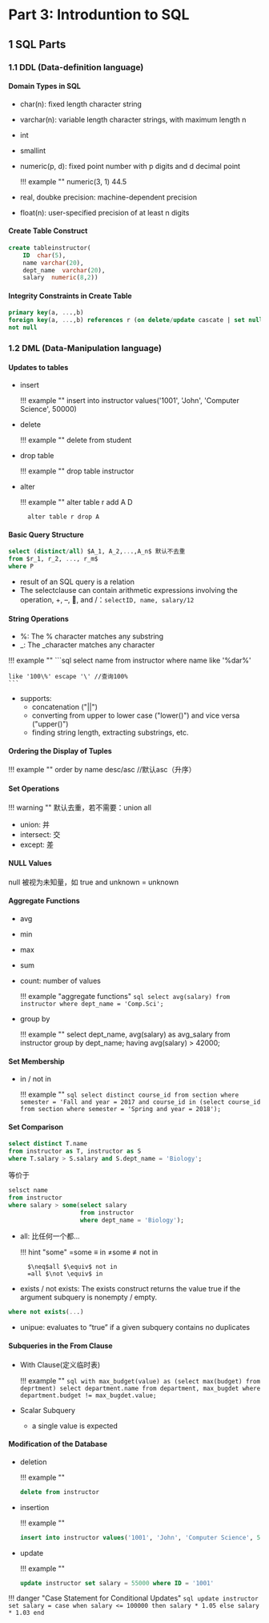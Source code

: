 # Part 3: Introduntion to SQL
## 1 SQL Parts
###  1.1 DDL (Data-definition language)
#### Domain Types in SQL
- char(n): fixed length character string
- varchar(n): variable length character strings, with maximum length n
- int
- smallint
- numeric(p, d): fixed point number with p digits and d decimal point

    !!! example ""
        numeric(3, 1)  44.5

- real, doubke precision: machine-dependent precision
- float(n): user-specified precision of at least n digits

#### Create Table Construct
```sql
create tableinstructor(
    ID  char(5),
    name varchar(20),
    dept_name  varchar(20),
    salary  numeric(8,2))
```
#### Integrity Constraints in Create Table
```sql
primary key(a, ...,b)
foreign key(a, ...,b) references r (on delete/update cascate | set null | restrict | set default)
not null
```
### 1.2 DML (Data-Manipulation language)
#### Updates to tables
- insert

    !!! example ""
        insert into instructor values('1001', 'John', 'Computer Science', 50000)

- delete

    !!! example ""
        delete from student

- drop table

    !!! example ""
        drop table instructor

- alter

    !!! example ""
        alter table r add A D

        alter table r drop A

#### Basic Query Structure
```sql
select (distinct/all) $A_1, A_2,...,A_n$ 默认不去重
from $r_1, r_2, ..., r_m$
where P
```
- result of an SQL query is a relation
- The selectclause can contain arithmetic expressions involving the operation, +, –, , and /：`selectID, name, salary/12`

#### String Operations
- %: The % character matches any substring
- _: The _character matches any character

!!! example ""
    ```sql
    select name
    from instructor
    where name like '%dar%'

    like '100\%' escape '\' //查询100%
    ```

- supports:
  - concatenation ("||")
  - converting from upper to lower case ("lower()") and vice versa ("upper()")
  - finding string length, extracting substrings, etc.

#### Ordering the Display of Tuples

!!! example ""
    order by name desc/asc //默认asc（升序）

#### Set Operations

!!! warning ""
    默认去重，若不需要：union all

- union: 并
- intersect: 交
- except: 差

#### NULL Values
null 被视为未知量，如 true and unknown = unknown

#### Aggregate Functions
- avg
- min
- max
- sum
- count: number of values

    !!! example "aggregate functions"
        ```sql
        select avg(salary)
        from instructor
        where dept_name = 'Comp.Sci';
        ```

- group by

    !!! example ""
        select dept_name, avg(salary) as avg_salary
        from instructor
        group by dept_name;
        having avg(salary) > 42000;

#### Set Membership
- in / not in

    !!! example ""
        ```sql
        select distinct course_id
        from section
        where semester = 'Fall and year = 2017 and
        course_id in (select course_id from section where semester = 'Spring and year = 2018');
        ```
#### Set Comparison
```sql
select distinct T.name
from instructor as T, instructor as S
where T.salary > S.salary and S.dept_name = 'Biology';
```
等价于
```sql
selsct name
from instructor 
where salary > some(select salary
                    from instructor
                    where dept_name = 'Biology');
```



- all: 比任何一个都...

  !!! hint "some"
        =some $\equiv$ in
        $\neq$some $\not \equiv$not in

        $\neq$all $\equiv$ not in
        =all $\not \equiv$ in

- exists / not exists: The exists construct returns the value true if the argument subquery is nonempty / empty.
```sql
where not exists(...)
```
- unipue: evaluates to “true” if a given subquery contains no duplicates 

#### Subqueries in the From Clause
- With Clause(定义临时表)

    !!! example ""
        ```sql
        with max_budget(value) as
        (select max(budget) from deprtment)
        select department.name
        from department, max_bugdet
        where department.budget != max_bugdet.value;
        ```

- Scalar Subquery
    - a single value is expected

#### Modification of the Database
- deletion

    !!! example ""
    ```sql
    delete from instructor
    ```

- insertion

    !!! example ""
    ```sql
    insert into instructor values('1001', 'John', 'Computer Science', 50000)
    ```

- update

    !!! example ""
    ```sql
    update instructor set salary = 55000 where ID = '1001'
    ```

!!! danger "Case Statement for Conditional Updates"
    ```sql
    update instructor
    set salary = case
                    when salary <= 100000 then salary * 1.05
                    else salary * 1.03
                end
    ```